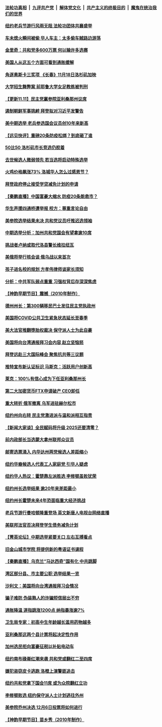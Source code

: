 ####  [法轮功真相](../../../../basic/blob/master/README.md?t=11121631) &nbsp;|&nbsp; [九评共产党](../../../../9ping.md/blob/master/README.md?t=11121631) &nbsp;|&nbsp; [解体党文化](../../../../jtdwh.md/blob/master/README.md?t=11121631)  &nbsp;|&nbsp; [共产主义的终极目的](../../../../gczydzjmd.md/blob/master/README.md?t=11121631) &nbsp;|&nbsp; [魔鬼在统治我们的世界](../../../../mgztzwmdsj.md/blob/master/README.md?t=11121631) 

#### [纽约老兵节游行风雨无阻 法轮功团体共襄盛举](../pages/nsc412/n13864516.md?t=11121631) 

#### [车未熄火瞬间被偷 华人车主：太多偷车贼路边游荡](../pages/nsc412/n13864491.md?t=11121631) 

#### [金里奇：共和党多600万票 何以输许多选赛](../pages/nsc412/n13864496.md?t=11121631) 

#### [美国人从这五个方面可看到通胀缓解](../pages/nsc412/n13864426.md?t=11121631) 

#### [角逐奥斯卡三奖项 《长春》11月18日洛杉矶加映](../pages/nsc412/n13864512.md?t=11121631) 

#### [大学招生舞弊案 前耶鲁大学女足教练被判刑](../pages/nsc412/n13864509.md?t=11121631) 

#### [【更新11.11】民主党赢参院亚利桑那州议席](../pages/nsc412/n13864172.md?t=11121631) 

#### [遏制朝鲜军事挑衅 拜登拟对习近平发警告](../pages/nsc412/n13864467.md?t=11121631) 

#### [美中期选举 老兵参选国会议员创10年来新高](../pages/nsc412/n13864385.md?t=11121631) 

#### [【远见快评】重磅20条防疫松绑？到底砸了谁](../pages/nsc412/n13864407.md?t=11121631) 

#### [50比50 洛杉矶市长竞选仍胶着](../pages/nsc412/n13864442.md?t=11121631) 

#### [去世候选人微弱领先 若当选将启动特殊选举](../pages/nsc412/n13864403.md?t=11121631) 

#### [火鸡价格飙涨73% 洛城华人怎么过感恩节？](../pages/nsc412/n13864437.md?t=11121631) 

#### [拜登政府停止接受学贷减免计划的申请](../pages/nsc412/n13864376.md?t=11121631) 

#### [【秦鹏直播】中国富豪大缩水 防疫20条能救市？](../pages/nsc412/n13864383.md?t=11121631) 

#### [华生声援四通桥遭举报 校方：尊重言论自由](../pages/nsc412/n13864420.md?t=11121631) 

#### [美参院选举结果未决 共和党议员吁推迟选领袖](../pages/nsc412/n13864315.md?t=11121631) 

#### [中期选举分析：加州共和党国会有望拿逾10席](../pages/nsc412/n13864405.md?t=11121631) 

#### [挑战者卢纳或取代洛县警长维拉纽瓦](../pages/nsc412/n13864402.md?t=11121631) 

#### [美俄将举行核会谈 俄乌战以来首次](../pages/nsc412/n13864373.md?t=11121631) 

#### [孩子进名校的规划  方孝伟律师谈家长须知](../pages/nsc412/n13864370.md?t=11121631) 

#### [分析：中共军队弱点重重 习强权背后存深深焦虑](../pages/nsc412/n13864317.md?t=11121631) 

#### [【神韵早期节目】震撼（2010年制作）](../pages/nsc412/n13864294.md?t=11121631) 

#### [德州州长：第300辆移民巴士发往民主党执政州](../pages/nsc412/n13864374.md?t=11121631) 

#### [美国将COVID公共卫生紧急状态延长至春季](../pages/nsc412/n13864322.md?t=11121631) 

#### [美大法官推翻堕胎权裁决 保守派人士为此自豪](../pages/nsc412/n13864171.md?t=11121631) 

#### [美国将向台湾通报拜习会内容 赵立坚恼怒](../pages/nsc412/n13864333.md?t=11121631) 

#### [拜登远赴三大国际峰会 聚焦抗共等三议题](../pages/nsc412/n13864335.md?t=11121631) 

#### [推特宣布新认证标识 马斯克：活跃用户创新高](../pages/nsc412/n13864188.md?t=11121631) 

#### [莱克：100%有信心成为下任亚利桑那州长](../pages/nsc412/n13864266.md?t=11121631) 

#### [第二大加密货币FTX申请破产 CEO卸任](../pages/nsc412/n13864268.md?t=11121631) 

#### [重大转折 俄军撤离 乌军进驻赫尔松市](../pages/nsc412/n13864206.md?t=11121631) 

#### [纽约州向右转 民主党激进派与温和派相互指责](../pages/nsc412/n13862846.md?t=11121631) 

#### [【新闻大家谈】全民赋码将升级 2025还要清零？](../pages/nsc412/n13864258.md?t=11121631) 

#### [前内政部长当选蒙大拿州联邦众议员](../pages/nsc412/n13864190.md?t=11121631) 

#### [邮寄选票涌入 内华达州两党候选人差距缩小](../pages/nsc412/n13863728.md?t=11121631) 



#### [纽约华裔候选人代表工人家庭党 引华人疑虑](../pages/nsc412/n13863961.md?t=11121631) 

#### [纽约华人热议：霍楚靠左派胜选 李修顿虽败犹荣](../pages/nsc412/n13863956.md?t=11121631) 

#### [纽约州长选举结果 逾20年来差距最小](../pages/nsc412/n13863963.md?t=11121631) 

#### [纽约州长霍楚未来4年恐面临重大经济挑战](../pages/nsc412/n13863913.md?t=11121631) 

#### [老兵节游行曼哈顿隆重登场 英文新唐人电视台网络直播](../pages/nsc412/n13863915.md?t=11121631) 

#### [美联邦法官否决拜登学生债务减免计划](../pages/nsc412/n13863869.md?t=11121631) 

#### [【菁英论坛】中期选举紧要关口 左右互搏看点](../pages/nsc412/n13863744.md?t=11121631) 

#### [旧金山城市学院 将提供新的粤语证书课程](../pages/nsc412/n13863880.md?t=11121631) 

#### [【秦鹏直播】乌克兰“马达西奇”国有化 中共跳脚](../pages/nsc412/n13863741.md?t=11121631) 

#### [湾区部分县、市主要公职 选举结果一览](../pages/nsc412/n13863841.md?t=11121631) 

#### [沙利文：美国将向台湾通报拜习会情况](../pages/nsc412/n13863804.md?t=11121631) 

#### [骗子难防 伪装熟人的诈骗短信层出不穷](../pages/nsc412/n13863833.md?t=11121631) 

#### [通胀降温 道指跳涨1200点 纳指暴涨逾7%](../pages/nsc412/n13863747.md?t=11121631) 

#### [卫生局专家：初高中生年龄越长滥用药物越多](../pages/nsc412/n13863788.md?t=11121631) 

#### [亚利桑那这两个县计票将起决定性作用](../pages/nsc412/n13863648.md?t=11121631) 

#### [加州选民拒向富豪征税以补贴电动车](../pages/nsc412/n13863780.md?t=11121631) 

#### [纽约南布碌崙红潮来袭 共和党或翻红二至四席](../pages/nsc412/n13863128.md?t=11121631) 

#### [嫌犯盗窃皮卡逃跑 洛橙上演警匪追击](../pages/nsc412/n13863773.md?t=11121631) 

#### [纽约共和党拿下国会11席 或为众院翻红立功](../pages/nsc412/n13863124.md?t=11121631) 

#### [李修顿败选 纽约保守派人士计划逃往外州](../pages/nsc412/n13863687.md?t=11121631) 

#### [美参院乔州决选 12月6日投票将如何进行](../pages/nsc412/n13863745.md?t=11121631) 

#### [【神韵早期节目】苗乡秀（2010年制作）](../pages/nsc412/n13863721.md?t=11121631) 

